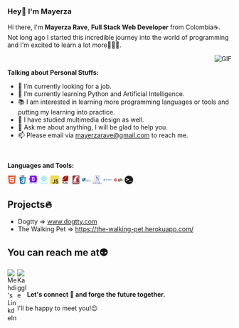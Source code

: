 ### Hey👋 I'm Mayerza

Hi there, I'm **Mayerza Rave**, **Full Stack Web Developer** from Colombia☕. Not long ago I started this incredible journey into the world of programming and I'm excited to learn a lot more👩🏻‍💻.

  <img align="right" alt="GIF" src="https://i.pinimg.com/originals/e4/26/70/e426702edf874b181aced1e2fa5c6cde.gif" />

<br/>

**Talking about Personal Stuffs:**

- 🔭 I’m currently looking for a job.
- 🌱 I’m currently learning Python and Artificial Intelligence.
- 📚 I am interested in learning more programming languages or tools and putting my learning into practice.
- 💼 I have studied multimedia design as well.
- 💬 Ask me about anything, I will be glad to help you.
- 📫 Please email via mayerzarave@gmail.com to reach me.

<br/>

**Languages and Tools:**  

<code><img height="20" src="https://github.com/devicons/devicon/blob/master/icons/html5/html5-original.svg"></code>
<code><img height="20" src="https://github.com/devicons/devicon/blob/master/icons/css3/css3-original-wordmark.svg"></code>
<code><img height="20" src="https://github.com/devicons/devicon/blob/master/icons/bootstrap/bootstrap-original-wordmark.svg"></code>
<code><img height="20" src="https://github.com/devicons/devicon/blob/master/icons/react/react-original-wordmark.svg"></code>
<code><img height="20" src="https://github.com/devicons/devicon/blob/master/icons/javascript/javascript-original.svg"></code>
<code><img height="20" src="https://github.com/devicons/devicon/blob/master/icons/ruby/ruby-original-wordmark.svg"></code>
<code><img height="20" src="https://github.com/devicons/devicon/blob/master/icons/rails/rails-original-wordmark.svg"></code>
<code><img height="20" src="https://github.com/devicons/devicon/blob/master/icons/sqlite/sqlite-original-wordmark.svg"></code>
<code><img height="20" src="https://github.com/devicons/devicon/blob/master/icons/heroku/heroku-original-wordmark.svg"></code>
<code><img height="20" src="https://github.com/devicons/devicon/blob/master/icons/webpack/webpack-original-wordmark.svg"></code>
<code><img height="20" src="https://raw.githubusercontent.com/github/explore/80688e429a7d4ef2fca1e82350fe8e3517d3494d/topics/git/git.png"></code>
<code><img height="20" src="https://raw.githubusercontent.com/github/explore/80688e429a7d4ef2fca1e82350fe8e3517d3494d/topics/terminal/terminal.png"></code>
<br/>

## Projects🔥
- Dogtty => www.dogtty.com
- The Walking Pet => https://the-walking-pet.herokuapp.com/

## You can reach me at👽

<a href="https://www.linkedin.com/in/mayerzarave/">
  <img align="left" alt="Mehdi's LinkdeIn" width="22px" src="https://cdn.jsdelivr.net/npm/simple-icons@v3/icons/linkedin.svg" />
</a>
<a href="mayerzarave@gmail.com">
  <img align="left" alt="Kaggle" width="22px" src="https://cdn.jsdelivr.net/npm/simple-icons@3.1.0/icons/gmail.svg" />
</a>
<br/>
<br/>

**Let's connect 🧩 and forge the future together.**

I'll be happy to meet you!😉

